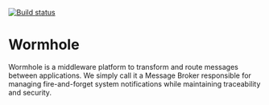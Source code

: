 [![Build status](https://ci.appveyor.com/api/projects/status/89i3mbn50qpq5gc7/branch/master?svg=true)](https://ci.appveyor.com/project/shadi-mahm/wormhole/branch/master)



# Wormhole

Wormhole is a middleware platform to transform and route messages between applications. 
We simply call it a Message Broker responsible for managing fire-and-forget system notifications while maintaining traceability and security. 

